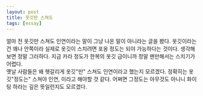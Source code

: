 ```yaml
---
layout: post
title: 옷깃만 스쳐도
tags: [essay]
---
```

얼마 전 옷깃만 스쳐도 인연이라는 말이 그냥 나온 말이 아니라는 글을 봤다. 옷깃이라는건 꽤나 안쪽이라 실제로 옷깃이 스치려면 포옹 정도는 되야 가능하다는 것이다. 생각해보면 정말 그러하다. 지금 카라 정도가 한복의 옷깃 급이니까 정말 왠만해서는 스치기가 어렵다.                  
옛날 사람들은 왜 헷갈리게 옷깃"만" 스쳐도 인연이라고 했는지 모르겠다. 정확히는 옷깃"정도는" 스쳐야 인연, 이라고 해야할 것 같다. 어쩌면 그정도는 아무것도 아니니 화이팅 하라는 깊은 뜻일런지도 모르겠다. 